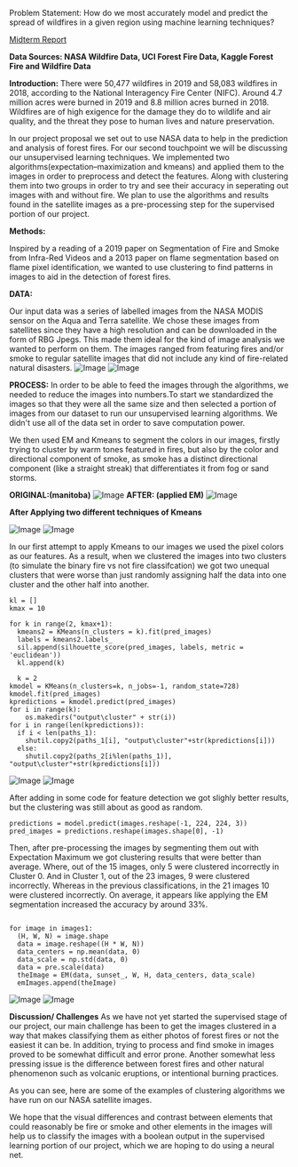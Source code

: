 Problem Statement: How do we most accurately model and predict the spread of wildfires in a given region using machine learning techniques?

<a href="index.md">Midterm Report</a>

**Data Sources: NASA Wildfire Data, UCI Forest Fire Data, Kaggle Forest Fire and Wildfire Data**

**Introduction:**
There were 50,477 wildfires in 2019 and 58,083 wildfires in 2018, according to the National Interagency Fire Center (NIFC). Around 4.7 million acres were burned in 2019 and  8.8 million acres burned in 2018. Wildfires are of high exigence for the damage they do to wildlife and air quality, and the threat they pose to human lives and nature preservation.

In our project proposal we set out to use NASA data to help in the prediction and analysis of forest fires. For our second touchpoint we will be discussing our unsupervised learning techniques. We implemented two algorithms(expectation–maximization and kmeans) and applied them to the images in order to preprocess and detect the features. Along with clustering them into two groups in order to try and see their accuracy in seperating out images with and without fire. We plan to use the algorithms and results found in the satellite images as a pre-processing step for the supervised portion of our project.

**Methods:**

Inspired by a reading of a 2019 paper on Segmentation of Fire and Smoke from Infra-Red Videos and a 2013 paper on flame segmentation based on flame pixel identification, we wanted to use clustering to find patterns in images to aid in the detection of forest fires. 

**DATA:**

Our input data was a series of labelled images from the NASA MODIS sensor on the Aqua and Terra satellite. We chose these images from satellites since they have a high resolution and can be downloaded in the form of RBG Jpegs. This made them ideal for the kind of image analysis we wanted to perform on them. The images ranged from featuring fires and/or smoke to regular satellite images that did not include any kind of fire-related natural disasters. 
![Image](forestFireDataSet.png)
![Image](notForesetFire.png)

**PROCESS:**
In order to be able to feed the images through the algorithms, we needed to reduce the images into numbers.To start we standardized the images so that they were all the same size and then selected a portion of images from our dataset to run our unsupervised learning algorithms. We didn't use all of the data set in order to save computation power.

We then used EM and Kmeans to segment the colors in our images, firstly trying to cluster by warm tones featured in fires, but also by the color and directional component of smoke, as smoke has a distinct directional component (like a straight streak) that differentiates it from fog or sand storms. 

**ORIGINAL:(manitoba)**
![Image](origManitoba.png) 
**AFTER: (applied EM)** ![Image](manitobaEM.png)

**After Applying two different techniques of Kmeans**

![Image](kMeans2.png)
![Image](kMeans1.png)

In our first attempt to apply Kmeans to our images we used the pixel colors as our features. As a result, when we clustered the images into two clusters (to simulate the binary fire vs not fire classifcation) we got two unequal clusters that were worse than just randomly assigning half the data into one cluster and the other half into another. 
```sil = []
kl = []
kmax = 10

for k in range(2, kmax+1):
  kmeans2 = KMeans(n_clusters = k).fit(pred_images)
  labels = kmeans2.labels_
  sil.append(silhouette_score(pred_images, labels, metric = 'euclidean'))
  kl.append(k)
  
  k = 2
kmodel = KMeans(n_clusters=k, n_jobs=-1, random_state=728)
kmodel.fit(pred_images)
kpredictions = kmodel.predict(pred_images)
for i in range(k):
	os.makedirs("output\cluster" + str(i))
for i in range(len(kpredictions)):
  if i < len(paths_1):
    shutil.copy2(paths_1[i], "output\cluster"+str(kpredictions[i]))
  else:
    shutil.copy2(paths_2[i%len(paths_1)], "output\cluster"+str(kpredictions[i]))
```
![Image](badCluster0.png)
![Image](badCluster1.png)

After adding in some code for feature detection we got slighly better results, but the clustering was still about as good as random. 
```model = tf.keras.applications.MobileNetV2(include_top=False, weights="imagenet", input_shape=(224, 224, 3))
predictions = model.predict(images.reshape(-1, 224, 224, 3))
pred_images = predictions.reshape(images.shape[0], -1)
```

Then, after pre-processing the images by segmenting them out with Expectation Maximum we got clustering results that were better than average.
Where, out of the 15 images, only 5 were clustered incorrectly in Cluster 0. And in Cluster 1, out of the 23 images, 9 were clustered incorrectly. Whereas in the previous classifications, in the 21 images 10 were clustered incorrectly. On average, it appears like applying the EM segmentation increased the accuracy by around 33%. 


```emImages = []

for image in images1:
  (H, W, N) = image.shape
  data = image.reshape((H * W, N))
  data_centers = np.mean(data, 0)
  data_scale = np.std(data, 0)
  data = pre.scale(data)
  theImage = EM(data, sunset_, W, H, data_centers, data_scale)
  emImages.append(theImage)
```

![Image](cluster0.png)
![Image](cluster1.png)

**Discussion/ Challenges**
As we have not yet started the supervised stage of our project, our main challenge has been to get the images clustered in a way that makes classifying them as either photos of forest fires or not the easiest it can be. In addition, trying to process and find smoke in images proved to be somewhat difficult and error prone. Another somewhat less pressing issue is the difference between forest fires and other natural phenomenon such as volcanic eruptions, or intentional burning practices.

As you can see, here are some of the examples of clustering algorithms we have run on our NASA satellite images.

We hope that the visual differences and contrast between elements that could reasonably be fire or smoke and other elements in the images will help us to classify the images with a boolean output in the supervised learning portion of our project, which we are hoping to do using a neural net.

